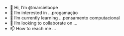 - 👋 Hi, I’m @marcielbope
- 👀 I’m interested in  ...progamação
- 🌱 I’m currently learning ...pensamento  computacional
- 💞️ I’m looking to collaborate on ...
- 📫 How to reach me ...

<!---
marcielbope/marcielbope is a ✨ special ✨ repository because its `README.md` (this file) appears on your GitHub profile.
You can click the Preview link to take a look at your changes.
--->
